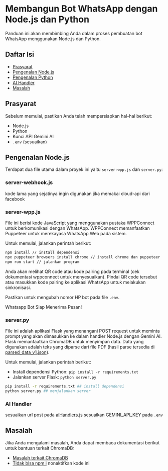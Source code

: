 # Membangun Bot WhatsApp dengan Node.js dan Python

Panduan ini akan membimbing Anda dalam proses pembuatan bot WhatsApp menggunakan Node.js dan Python.

## Daftar Isi

- [Prasyarat](#prasyarat)
- [Pengenalan Node.js](#pengenalan-nodejs)
- [Pengenalan Python](#pengenalan-python)
- [AI Handler](#ai-handler)
- [Masalah](#masalah)

## Prasyarat

Sebelum memulai, pastikan Anda telah mempersiapkan hal-hal berikut:

- Node.js
- Python
- Kunci API Gemini AI
- `.env` (sesuaikan)

## Pengenalan Node.js

Terdapat dua file utama dalam proyek ini yaitu `server-wpp.js` dan `server.py`:

### server-webhook.js
kode lama yang sejatinya ingin digunakan jika memakai cloud-api dari facebook

### server-wpp.js

File ini berisi kode JavaScript yang menggunakan pustaka WPPConnect untuk berkomunikasi dengan WhatsApp. WPPConnect memanfaatkan Puppeteer untuk merekayasa WhatsApp Web pada sistem.

Untuk memulai, jalankan perintah berikut:

```bash
npm install // install dependensi
npx puppeteer browsers install chrome // install chrome dan puppeteer
npm run start // jalankan program
```

Anda akan melihat QR code atau kode pairing pada terminal (cek dokumentasi wppconnect untuk menyesuaikan). Pindai QR code tersebut atau masukkan kode pairing ke aplikasi WhatsApp untuk melakukan sinkronisasi.

Pastikan untuk mengubah nomor HP bot pada file `.env`.

Whatsapp Bot Siap Menerima Pesan!

### server.py

File ini adalah aplikasi Flask yang menangani POST request untuk meminta prompt yang akan dimasukkan ke dalam handler Node.js dengan Gemini AI. Flask memanfaatkan ChromaDB untuk menyimpan data. Data yang digunakan adalah teks yang diparse dari file PDF (hasil parse tersedia di [parsed_data_v1.json](./parsed_data_v1.json)).

Untuk memulai, jalankan perintah berikut:

- Install dependensi Python: `pip install -r requirements.txt`
- Jalankan server Flask: `python server.py`

```bash
pip install -r requirements.txt ## install dependensi
python server.py ## menjalankan server
```

### AI Handler
sesuaikan url post pada [aiHandlers.js](./aiHandlers.js)
sesuaikan GEMINI_API_KEY pada `.env`

## Masalah

Jika Anda mengalami masalah, Anda dapat membaca dokumentasi berikut untuk bantuan terkait ChromaDB:

- [Masalah terkait ChromaDB](https://github.com/chroma-core/chroma/issues/189#issuecomment-1454418844)
- [Tidak bisa npm i](./puppeteer.config.cjs) nonaktifkan kode ini